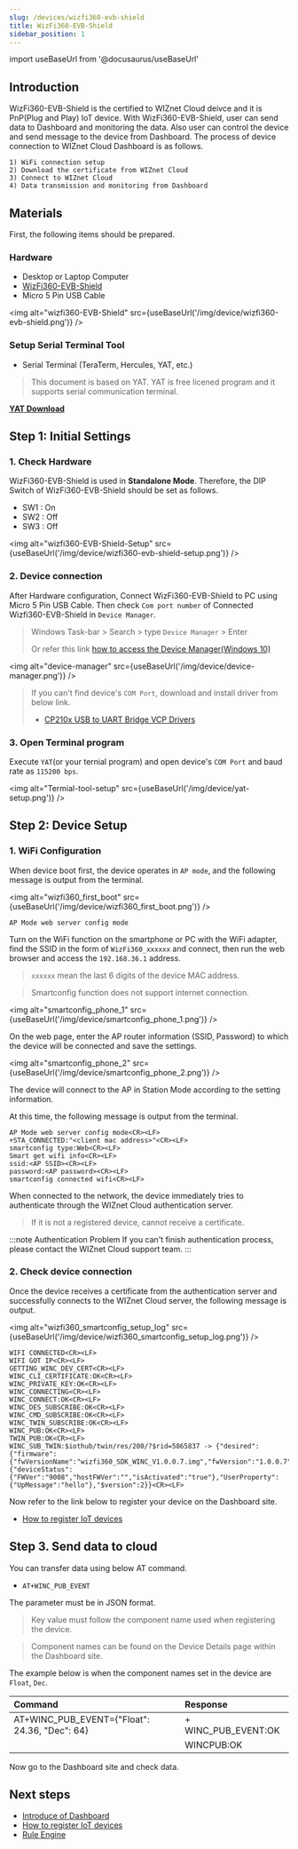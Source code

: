 ```yaml
---
slug: /devices/wizfi360-evb-shield
title: WizFi360-EVB-Shield
sidebar_position: 1
---
```


import useBaseUrl from '@docusaurus/useBaseUrl'

## Introduction
WizFi360-EVB-Shield is the certified to WIZnet Cloud deivce and it is PnP(Plug and Play) IoT device. With WizFi360-EVB-Shield, user can send data to Dashboard and monitoring the data. Also user can control the device and send message to the device from Dashboard. The process of device connection to WIZnet Cloud Dashboard is as follows.

```
1) WiFi connection setup
2) Download the certificate from WIZnet Cloud
3) Connect to WIZnet Cloud
4) Data transmission and monitoring from Dashboard
```


## Materials
First, the following items should be prepared.

### Hardware
 - Desktop or Laptop Computer
 - [WizFi360-EVB-Shield](https://wizwiki.net/wiki/doku.php/products:wizfi360:start)
 - Micro 5 Pin USB Cable

<img alt="wizfi360-EVB-Shield" src={useBaseUrl('/img/device/wizfi360-evb-shield.png')} />

### Setup Serial Terminal Tool
 - Serial Terminal (TeraTerm, Hercules, YAT, etc.)

>This document is based on YAT. YAT is free licened program and it supports serial communication terminal.

[**YAT Download**](https://sourceforge.net/projects/y-a-terminal/)


## Step 1: Initial Settings

### 1. Check Hardware 

WizFi360-EVB-Shield is used in **Standalone Mode**. Therefore, the DIP Switch of WizFi360-EVB-Shield should be set as follows.

* SW1 : On
* SW2 : Off
* SW3 : Off

<img alt="wizfi360-EVB-Shield-Setup" src={useBaseUrl('/img/device/wizfi360-evb-shield-setup.png')} />



### 2. Device connection
After Hardware configuration, Connect WizFi360-EVB-Shield to PC using Micro 5 Pin USB Cable. Then check `Com port number` of Connected Wizfi360-EVB-Shield in `Device Manager`.

> Windows Task-bar > Search > type `Device Manager` > Enter
>
> Or refer this link [how to access the Device Manager(Windows 10)](https://www.sony.co.uk/electronics/support/articles/00122116)

<img alt="device-manager" src={useBaseUrl('/img/device/device-manager.png')} />

> If you can't find device's `COM Port`, download and install driver from below link.
>
> * [CP210x USB to UART Bridge VCP Drivers](https://www.silabs.com/products/development-tools/software/usb-to-uart-bridge-vcp-drivers)


### 3. Open Terminal program

Execute `YAT`(or your ternial program) and open device's `COM Port` and baud rate as `115200 bps`.

<img alt="Termial-tool-setup" src={useBaseUrl('/img/device/yat-setup.png')} />

<!-- 설정 캡쳐? -->


## Step 2: Device Setup

### 1. WiFi Configuration

When device boot first, the device operates in `AP mode`, and the following message is output from the terminal.

<!-- 초기 부팅 메시지 화면 -->
<img alt="wizfi360_first_boot" src={useBaseUrl('/img/device/wizfi360_first_boot.png')} />

```
AP Mode web server config mode
```

Turn on the WiFi function on the smartphone or PC with the WiFi adapter, find the SSID in the form of `WizFi360_xxxxxx` and connect, then run the web browser and access the `192.168.36.1` address.

>`xxxxxx` mean the last 6 digits of the device MAC address.

>Smartconfig function does not support internet connection.


<!-- 스마트폰 캡쳐 화면 -->

<img alt="smartconfig_phone_1" src={useBaseUrl('/img/device/smartconfig_phone_1.png')} />


On the web page, enter the AP router information (SSID, Password) to which the device will be connected and save the settings.

<img alt="smartconfig_phone_2" src={useBaseUrl('/img/device/smartconfig_phone_2.png')} />

The device will connect to the AP in Station Mode according to the setting information.

At this time, the following message is output from the terminal.

```
AP Mode web server config mode<CR><LF>
+STA_CONNECTED:"<client mac address>"<CR><LF>
smartconfig type:Web<CR><LF>
Smart get wifi info<CR><LF>
ssid:<AP SSID><CR><LF>
password:<AP password><CR><LF>
smartconfig connected wifi<CR><LF>
```


When connected to the network, the device immediately tries to authenticate through the WIZnet Cloud authentication server.


>If it is not a registered device, cannot receive a certificate.

:::note Authentication Problem
If you can't finish authentication process, please contact the WIZnet Cloud support team.
:::



### 2. Check device connection

Once the device receives a certificate from the authentication server and successfully connects to the WIZnet Cloud server, the following message is output.

<!-- 캡쳐 화면 -->

<img alt="wizfi360_smartconfig_setup_log" src={useBaseUrl('/img/device/wizfi360_smartconfig_setup_log.png')} />

```
WIFI CONNECTED<CR><LF>
WIFI GOT IP<CR><LF>
GETTING_WINC_DEV_CERT<CR><LF>
WINC_CLI_CERTIFICATE:OK<CR><LF>
WINC_PRIVATE_KEY:OK<CR><LF>
WINC_CONNECTING<CR><LF>
WINC_CONNECT:OK<CR><LF>
WINC_DES_SUBSCRIBE:OK<CR><LF>
WINC_CMD_SUBSCRIBE:OK<CR><LF>
WINC_TWIN_SUBSCRIBE:OK<CR><LF>
WINC_PUB:OK<CR><LF>
TWIN_PUB:OK<CR><LF>
WINC_SUB_TWIN:$iothub/twin/res/200/?$rid=5865837 -> {"desired":{"firmware":{"fwVersionName":"wizfi360_SDK_WINC_V1.0.0.7.img","fwVersion":"1.0.0.7"},"$version":3},"reported":{"deviceStatus":{"FWVer":"9008","hostFWVer":"","isActivated":"true"},"UserProperty":{"UpMessage":"hello"},"$version":2}}<CR><LF>
```

Now refer to the link below to register your device on the Dashboard site.

- [How to register IoT devices](/how_to_register_IoT_devices)



## Step 3. Send data to cloud

You can transfer data using below AT command.

* `AT+WINC_PUB_EVENT`

The parameter must be in JSON format.

>Key value must follow the component name used when registering the device.

>Component names can be found on the Device Details page within the Dashboard site.

<!-- 설명 문서 링크 -->

The example below is when the component names set in the device are `Float`, `Dec`.


| Command                                       | Response            |
| :-------------------------------------------- | :------------------ |
| AT+WINC_PUB_EVENT={"Float": 24.36, "Dec": 64} | + WINC_PUB_EVENT:OK |
|                                               | WINCPUB:OK          |


Now go to the Dashboard site and check data.


## Next steps

- [Introduce of Dashboard](/introduce_of_dashboard)
- [How to register IoT devices](/how_to_register_IoT_devices)
- [Rule Engine](/rule_engine)




